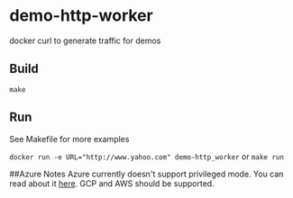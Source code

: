 # demo-http-worker
docker curl to generate traffic for demos

## Build
```make```

## Run 
See Makefile for more examples

```docker run -e URL="http://www.yahoo.com" demo-http_worker```
 or 
```make run```

##Azure Notes
Azure currently doesn't support privileged mode.  You can read about it [here](https://feedback.azure.com/forums/602224-azure-container-instances/suggestions/33870166-aci-support-for-privileged-container).  GCP and AWS should be supported. 